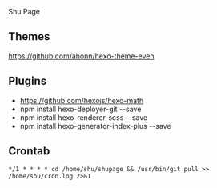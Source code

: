 Shu Page

## Themes

https://github.com/ahonn/hexo-theme-even

## Plugins

- https://github.com/hexojs/hexo-math
- npm install hexo-deployer-git --save
- npm install hexo-renderer-scss --save
- npm install hexo-generator-index-plus --save


## Crontab

```
*/1 * * * * cd /home/shu/shupage && /usr/bin/git pull >> /home/shu/cron.log 2>&1
```
